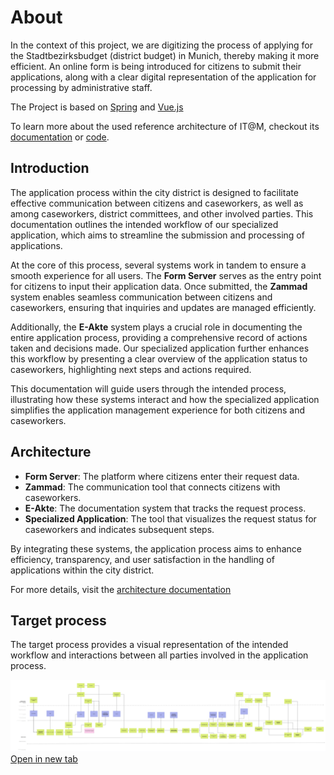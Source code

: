 # About

In the context of this project, we are digitizing the process of applying for the Stadtbezirksbudget (district budget) in Munich, thereby making it more efficient. An online form is being introduced for citizens to submit their applications, along with a clear digital representation of the application for processing by administrative staff.

The Project is based on [Spring](https://spring.io/) and [Vue.js](https://vuejs.org/)

To learn more about the used reference architecture of IT@M, checkout its [documentation](https://refarch.oss.muenchen.de/) or [code](https://github.com/it-at-m/refarch).

## Introduction

The application process within the city district is designed to facilitate effective communication between citizens and caseworkers, as well as among caseworkers, district committees, and other involved parties. This documentation outlines the intended workflow of our specialized application, which aims to streamline the submission and processing of applications.

At the core of this process, several systems work in tandem to ensure a smooth experience for all users. The **Form Server** serves as the entry point for citizens to input their application data. Once submitted, the **Zammad** system enables seamless communication between citizens and caseworkers, ensuring that inquiries and updates are managed efficiently.

Additionally, the **E-Akte** system plays a crucial role in documenting the entire application process, providing a comprehensive record of actions taken and decisions made. Our specialized application further enhances this workflow by presenting a clear overview of the application status to caseworkers, highlighting next steps and actions required.

This documentation will guide users through the intended process, illustrating how these systems interact and how the specialized application simplifies the application management experience for both citizens and caseworkers.

## Architecture

- **Form Server**: The platform where citizens enter their request data.
- **Zammad**: The communication tool that connects citizens with caseworkers.
- **E-Akte**: The documentation system that tracks the request process.
- **Specialized Application**: The tool that visualizes the request status for caseworkers and indicates subsequent steps.

By integrating these systems, the application process aims to enhance efficiency, transparency, and user satisfaction in the handling of applications within the city district.

For more details, visit the [architecture documentation](../architecture/)

## Target process

The target process provides a visual representation of the intended workflow and interactions between all parties involved in the application process.

<a href="target-process.png" target="_blank" rel="noopener noreferrer">
    <img src="target-process.png" alt="Target process diagram showing interactions between Form Server, Zammad, E‑Akte, and the specialized application" />
</a>
<a href="target-process.png" target="_blank" rel="noopener noreferrer">Open in new tab</a>
